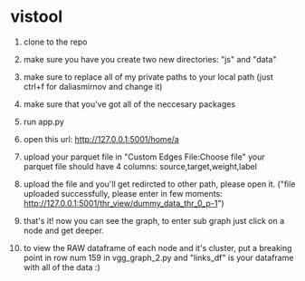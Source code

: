 # vistool

1. clone to the repo
2. make sure you have you create two new directories: "js" and "data"
3. make sure to replace all of my private paths to your local path (just ctrl+f for daliasmirnov and change it)
4. make sure that you've got all of the neccesary packages

5. run app.py
6. open this url: http://127.0.0.1:5001/home/a
7. upload your parquet file in "Custom Edges File:Choose file"
   your parquet file should have 4 columns: source,target,weight,label
8. upload the file and you'll get redircted to other path, please open it.
  ("file uploaded successfully, please enter in few moments: http://127.0.0.1:5001/thr_view/dummy_data_thr_0_p-1")
9. that's it! now you can see the graph, to enter sub graph just click on a node and get deeper.
10. to view the RAW dataframe of each node and it's cluster, put a breaking point in row num 159 in vgg_graph_2.py and "links_df" is your dataframe with all of the data :)
